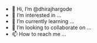 - 👋 Hi, I’m @dhirajhargode
- 👀 I’m interested in ...
- 🌱 I’m currently learning ...
- 💞️ I’m looking to collaborate on ...
- 📫 How to reach me ...

<!---
dhirajhargode/dhirajhargode is a ✨ special ✨ repository because its `README.md` (this file) appears on your GitHub profile.
You can click the Preview link to take a look at your changes.
--->
